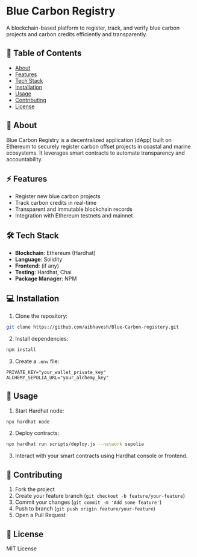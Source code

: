 # Blue Carbon Registry

A blockchain-based platform to register, track, and verify blue carbon projects and carbon credits efficiently and transparently.

## 📝 Table of Contents

* [About](#about)
* [Features](#features)
* [Tech Stack](#tech-stack)
* [Installation](#installation)
* [Usage](#usage)
* [Contributing](#contributing)
* [License](#license)

## 🔹 About

Blue Carbon Registry is a decentralized application (dApp) built on Ethereum to securely register carbon offset projects in coastal and marine ecosystems. It leverages smart contracts to automate transparency and accountability.

## ⚡ Features

* Register new blue carbon projects
* Track carbon credits in real-time
* Transparent and immutable blockchain records
* Integration with Ethereum testnets and mainnet

## 🛠️ Tech Stack

* **Blockchain**: Ethereum (Hardhat)
* **Language**: Solidity
* **Frontend**: (if any)
* **Testing**: Hardhat, Chai
* **Package Manager**: NPM

## 💻 Installation

1. Clone the repository:

```bash
git clone https://github.com/aibhavesh/Blue-Carbon-registery.git
```

2. Install dependencies:

```bash
npm install
```

3. Create a `.env` file:

```env
PRIVATE_KEY="your_wallet_private_key"
ALCHEMY_SEPOLIA_URL="your_alchemy_key"
```

## 🚀 Usage

1. Start Hardhat node:

```bash
npx hardhat node
```

2. Deploy contracts:

```bash
npx hardhat run scripts/deploy.js --network sepolia
```

3. Interact with your smart contracts using Hardhat console or frontend.

## 🤝 Contributing

1. Fork the project
2. Create your feature branch (`git checkout -b feature/your-feature`)
3. Commit your changes (`git commit -m 'Add some feature'`)
4. Push to branch (`git push origin feature/your-feature`)
5. Open a Pull Request

## 📄 License

MIT License
